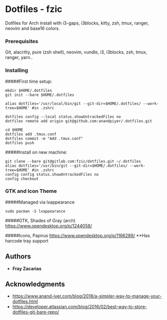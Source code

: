 # Dotfiles - fzic

Dotfiles for Arch install with i3-gaps, i3blocks, kitty, zsh, tmux, ranger, neovim and base16 colors.

### Prerequisites

Git, alacritty, pure (zsh shell), neovim, vundle, i3, i3blocks, zsh, tmux, ranger, yarn..

### Installing

#####First time setup:

```
mkdir $HOME/.dotfiles
git init --bare $HOME/.dotfiles

alias dotfiles='/usr/local/bin/git --git-dir=$HOME/.dotfiles/ --work-tree=$HOME' #in .zshrc

dotfiles config --local status.showUntrackedFiles no
dotfiles remote add origin git@github.com:anandpiyer/.dotfiles.git

cd $HOME
dotfiles add .tmux.conf
dotfiles commit -m "Add .tmux.conf"
dotfiles push
```

#####Install on new machine:

```
git clone --bare git@gitlab.com:fzic/dotfiles.git ~/.dotfiles
alias dotfiles='/usr/bin/git --git-dir=$HOME/.dotfiles/ --work-tree=$HOME' #in .zshrc
config config status.showUntrackedFiles no
config checkout
```

### GTK and Icon Theme

#####Managed via lxappearance

```
sudo pacman -S lxappearance
```
#####GTK, Shades of Gray (arch)
https://www.opendesktop.org/p/1244058/

#####Icons, Papirus
https://www.opendesktop.org/p/1166289/
**Has harcode tray support

## Authors

* **Fray Zacarias**

## Acknowledgments

* https://www.anand-iyer.com/blog/2018/a-simpler-way-to-manage-your-dotfiles.html
* https://developer.atlassian.com/blog/2016/02/best-way-to-store-dotfiles-git-bare-repo/
